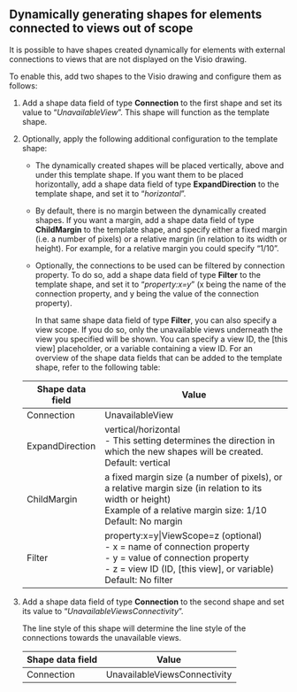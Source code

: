 ## Dynamically generating shapes for elements connected to views out of scope

It is possible to have shapes created dynamically for elements with external connections to views that are not displayed on the Visio drawing.

To enable this, add two shapes to the Visio drawing and configure them as follows:

1. Add a shape data field of type **Connection** to the first shape and set its value to “*UnavailableView*”. This shape will function as the template shape.

2. Optionally, apply the following additional configuration to the template shape:

    - The dynamically created shapes will be placed vertically, above and under this template shape. If you want them to be placed horizontally, add a shape data field of type **ExpandDirection** to the template shape, and set it to “*horizontal*”.

    - By default, there is no margin between the dynamically created shapes. If you want a margin, add a shape data field of type **ChildMargin** to the template shape, and specify either a fixed margin (i.e. a number of pixels) or a relative margin (in relation to its width or height). For example, for a relative margin you could specify “1/10”.

    - Optionally, the connections to be used can be filtered by connection property. To do so, add a shape data field of type **Filter** to the template shape, and set it to “*property:x=y*” (x being the name of the connection property, and y being the value of the connection property).

        In that same shape data field of type **Filter**, you can also specify a view scope. If you do so, only the unavailable views underneath the view you specified will be shown. You can specify a view ID, the \[this view\] placeholder, or a variable containing a view ID.     For an overview of the shape data fields that can be added to the template shape, refer to the following table:

    | Shape data field | Value                                                                                                                                                                                                                                                                                                                                                                                       |
    |--------------------|---------------------------------------------------------------------------------------------------------------------------------------------------------------------------------------------------------------------------------------------------------------------------------------------------------------------------------------------------------------------------------------------|
    | Connection         | UnavailableView                                                                                                                                                                                                                                                                                                                                                                             |
    | ExpandDirection    | vertical/horizontal<br> -  This setting determines the direction in which the new shapes will be created.<br> Default: vertical                                                                                                                                                                                              |
    | ChildMargin        | a fixed margin size (a number of pixels), or a relative margin size (in relation to its width or height)<br> Example of a relative margin size: 1/10<br> Default: No margin                                                                                                                                                                                                                 |
    | Filter             | property:x=y\|ViewScope=z (optional)<br> -  x = name of connection property<br> -  y = value of connection property<br> -  z = view ID (ID, \[this view\], or variable)<br> Default: No filter |

3. Add a shape data field of type **Connection** to the second shape and set its value to “*UnavailableViewsConnectivity*”.

    The line style of this shape will determine the line style of the connections towards the unavailable views.

    | Shape data field | Value                        |
    |--------------------|------------------------------|
    | Connection         | UnavailableViewsConnectivity |
